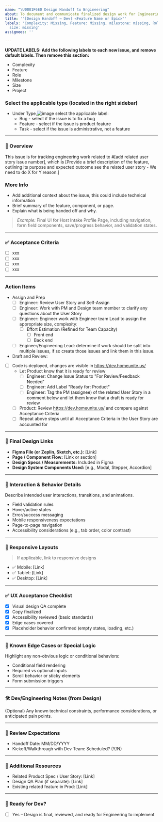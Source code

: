 ```yaml
---
name: "\U0001F6E0️ Design Handoff to Engineering"
about: To document and communicate finalized design work for Engineering implementation.
title: '"[Design Handoff → Dev] <Feature Name or Epic>"'
labels: 'Complexity: Missing, Feature: Missing, milestone: missing, Role: missing,
  size: missing'
assignees: ''

---
```


**UPDATE LABELS: Add the following labels to each new issue, and remove default labels. Then remove this section:**
* Complexity
* Feature
* Role
* Milestone
* Size
* Project 
### Select the applicable type (located in the right sidebar)
- Under Type,![image](https://github.com/user-attachments/assets/aaf85aa9-ac24-41c7-aac5-e0fd10a3f5de)
 select the applicable label:
   - Bug - select if the issue is to fix a bug
   - Feature - select if the issue is product feature
   - Task - select if the issue is administrative, not a feature
---

### 🧩 Overview
This issue is for tracking engineering work related to #[add related user story issue number], which is [Provide a brief description of the feature, outlining its purpose and expected outcome see the related user story - We need to do X for Y reason.]

### More Info
- Add additional context about the issue, this could include technical information
- Brief summary of the feature, component, or page.  
- Explain what is being handed off and why.

> _Example:_ Final UI for Host Intake Profile Page, including navigation, form field components, save/progress behavior, and validation states.

---

### ✅ Acceptance Criteria

<!-- List of clear, testable criteria. Use checkboxes. -->

- [ ] xxx
- [ ] xxx
- [ ] xxx
- [ ] xxx

---

### Action Items
- Assign and Prep
  - [ ] Engineer: Review User Story and Self-Assign
  - [ ] Engineer: Work with PM and Design team member to clarify any questions about the User Story
  - [ ] Engineer: Engineer work with Engineer team Lead to assign the appropriate size, complexity:
      - [ ] Effort Estimation (Refined for Team Capacity)
          - [ ] Front end
          - [ ] Back end
  - [ ] Engineer/Engineering Lead: determine if work should be split into multiple issues, if so create those issues and link them in this issue.
- Draft and Review:
- [ ] Code is deployed, changes are visible in https://dev.homeunite.us/
   - Let Product know that it is ready for review
      - [ ] Engineer: Change Issue Status to "For Review/Feedback Needed"
      - [ ] Engineer: Add Label "Ready for: Product"
      - [ ] Engineer: Tag the PM (assignee) of the related User Story in a comment below and let them know that a draft is ready for review
   - [ ] Product: Review https://dev.homeunite.us/ and compare against Acceptance Criteria
   - [ ] Repeat above steps until all Acceptance Criteria in the User Story are accounted for
 
---

### 🎨 Final Design Links

- **Figma File (or Zeplin, Sketch, etc.):** [Link]
- **Page / Component Flow:** [Link or section]
- **Design Specs / Measurements:** Included in Figma  
- **Design System Components Used:** [e.g., Modal, Stepper, Accordion]

---

### 🔄 Interaction & Behavior Details

Describe intended user interactions, transitions, and animations.

- Field validation rules
- Hover/active states
- Error/success messaging
- Mobile responsiveness expectations
- Page-to-page navigation
- Accessibility considerations (e.g., tab order, color contrast)

---

### 📱 Responsive Layouts

> If applicable, link to responsive designs  
- ✅ Mobile: [Link]  
- ✅ Tablet: [Link]  
- ✅ Desktop: [Link]

---

### ✅ UX Acceptance Checklist

- [x] Visual design QA complete
- [x] Copy finalized
- [x] Accessibility reviewed (basic standards)
- [x] Edge cases covered
- [x] Placeholder behavior confirmed (empty states, loading, etc.)

---

### 🧪 Known Edge Cases or Special Logic

Highlight any non-obvious logic or conditional behaviors:
- Conditional field rendering
- Required vs optional inputs
- Scroll behavior or sticky elements
- Form submission triggers

---

### 🛠 Dev/Engineering Notes (from Design)

(Optional) Any known technical constraints, performance considerations, or anticipated pain points.

---

### 🔁 Review Expectations

- Handoff Date: MM/DD/YYYY  
- Kickoff/Walkthrough with Dev Team: Scheduled? (Y/N)  

---

### 📎 Additional Resources

- Related Product Spec / User Story: [Link]
- Design QA Plan (if separate): [Link]
- Existing related feature in Prod: [Link]

---

### 🏁 Ready for Dev?

- [ ] Yes – Design is final, reviewed, and ready for Engineering to implement
